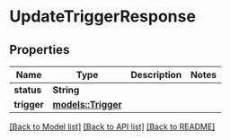 # UpdateTriggerResponse

## Properties

Name | Type | Description | Notes
------------ | ------------- | ------------- | -------------
**status** | **String** |  | 
**trigger** | [**models::Trigger**](Trigger.md) |  | 

[[Back to Model list]](../README.md#documentation-for-models) [[Back to API list]](../README.md#documentation-for-api-endpoints) [[Back to README]](../README.md)


